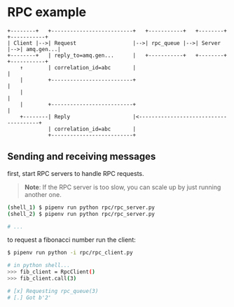 # RPC example

```ascii
+--------+   +--------------------------+   +-----------+   +--------+   +-----------+
| Client |-->| Request                  |-->| rpc_queue |-->| Server |-->| amq.gen...|
+--------+   | reply_to=amq.gen...      |   +-----------+   +--------+   +-----------+
    ↑        | correlation_id=abc       |                                       |
    |        +--------------------------+                                       |
    |                                                                           |
    |        +--------------------------+                                       |
    +--------| Reply                    |<--------------------------------------+
             | correlation_id=abc       |
             +--------------------------+
```

## Sending and receiving messages

first, start RPC servers to handle RPC requests.

> **Note**: If the RPC server is too slow, you can scale up by just running another one.

```sh
(shell_1) $ pipenv run python rpc/rpc_server.py
(shell_2) $ pipenv run python rpc/rpc_server.py

# ...
```

to request a fibonacci number run the client:

```sh
$ pipenv run python -i rpc/rpc_client.py

# in python shell...
>>> fib_client = RpcClient()
>>> fib_client.call(3)

# [x] Requesting rpc_queue(3)
# [.] Got b'2'
```
